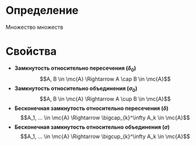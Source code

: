 # Определение
Множество множеств
# Свойства
+ **Замкнутость относительно пересечения ($\delta_0$)** 
  $$A, B \in \mc{A} \Rightarrow A \cap B \in \mc{A}$$
+ **Замкнутость относительно объединения ($\sigma_0$)** 
  $$A, B \in \mc{A} \Rightarrow A \cup B \in \mc{A}$$
+ **Бесконечная замкнутость относительно пересечения ($\delta$)**
  $$A_1, ... \in \mc{A} \Rightarrow \bigcap_{k}^\infty A_k \in \mc{A}$$
+ **Бесконечная замкнутость относительно объединения ($\sigma$)** 
  $$A_1, ... \in \mc{A} \Rightarrow \bigcup_{k}^\infty A_k \in \mc{A}$$